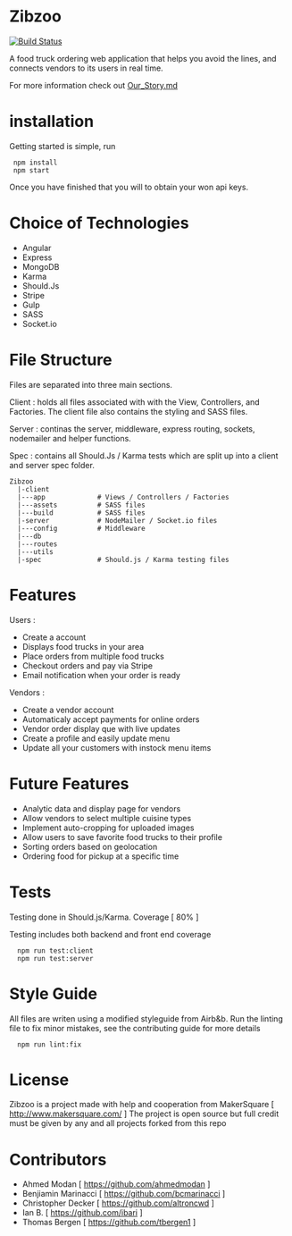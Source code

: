 # Zibzoo

[![Build Status](https://travis-ci.org/unforgitables/zibzoo.svg?branch=master)](https://travis-ci.org/unforgitables/zibzoo)

A food truck ordering web application that helps you avoid the lines, and connects vendors to its users in real time.

For more information check out [Our_Story.md](Our_Story.md)

# installation
Getting started is simple, run
```
 npm install
 npm start
```
Once you have finished that you will to obtain your won api keys.

# Choice of Technologies
- Angular
- Express
- MongoDB
- Karma
- Should.Js
- Stripe
- Gulp
- SASS
- Socket.io

# File Structure
Files are separated into three main sections.

Client : holds all files associated with with the View, Controllers, and Factories.  The client file also contains the styling and SASS files.

Server : continas the server, middleware, express routing, sockets, nodemailer and helper functions.

Spec : contains all Should.Js / Karma tests which are split up into a client and server spec folder.
```
Zibzoo
  |-client
  |---app             # Views / Controllers / Factories
  |---assets          # SASS files
  |---build           # SASS files
  |-server            # NodeMailer / Socket.io files
  |---config          # Middleware
  |---db
  |---routes
  |---utils
  |-spec              # Should.js / Karma testing files

```
# Features
Users :
- Create a account
- Displays food trucks in your area
- Place orders from multiple food trucks
- Checkout orders and pay via Stripe
- Email notification when your order is ready

Vendors :
- Create a vendor account
- Automaticaly accept payments for online orders
- Vendor order display que with live updates
- Create a profile and easily update menu
- Update all your customers with instock menu items

# Future Features
- Analytic data and display page for vendors
- Allow vendors to select multiple cuisine types
- Implement auto-cropping for uploaded images
- Allow users to save favorite food trucks to their profile
- Sorting orders based on geolocation
- Ordering food for pickup at a specific time

# Tests
Testing done in Should.js/Karma.  Coverage [ 80% ]

Testing includes both backend and front end coverage
```
  npm run test:client
  npm run test:server
```

# Style Guide
All files are writen using a modified styleguide from Airb&b.
Run the linting file to fix minor mistakes, see the contributing guide for more details
```
  npm run lint:fix
```

# License
  Zibzoo is a project made with help and cooperation from MakerSquare [ http://www.makersquare.com/ ]
  The project is open source but full credit must be given by any and all projects forked from this repo

# Contributors
- Ahmed Modan [ https://github.com/ahmedmodan ]
- Benjiamin Marinacci [ https://github.com/bcmarinacci ]
- Christopher Decker [ https://github.com/altroncwd ]
- Ian B. [ https://github.com/ibari ]
- Thomas Bergen [ https://github.com/tbergen1 ]


